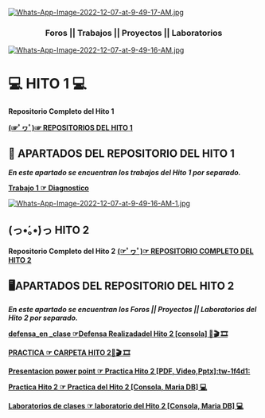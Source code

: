 
[![Whats-App-Image-2022-12-07-at-9-49-17-AM.jpg](https://i.postimg.cc/PJfmVqJm/Whats-App-Image-2022-12-07-at-9-49-17-AM.jpg)](https://postimg.cc/hzwzfc9j)


<h3 align="center">Foros || Trabajos || Proyectos || Laboratorios </h3>

[![Whats-App-Image-2022-12-07-at-9-49-16-AM.jpg](https://i.postimg.cc/KYnqdRGV/Whats-App-Image-2022-12-07-at-9-49-16-AM.jpg)](https://postimg.cc/GBmxD3sJ)

# 💻 HITO 1 💻

**Repositorio Completo del Hito 1**

<A href="https://github.com/daf12/Base-de-Datos-II/tree/main/dafnet%20h-1"> **(☞ﾟヮﾟ)☞ REPOSITORIOS DEL HITO 1**  </A>


## 🚀 APARTADOS DEL REPOSITORIO DEL HITO 1

***En este apartado se encuentran los trabajos del Hito 1 por separado.***


**<A href="https://github.com/daf12/Base-de-Datos-II/blob/main/dafnet%20h-1/diagnostico.rtf"> Trabajo 1 ☞ Diagnostico </A>**


[![Whats-App-Image-2022-12-07-at-9-49-16-AM-1.jpg](https://i.postimg.cc/ZYg8xJZy/Whats-App-Image-2022-12-07-at-9-49-16-AM-1.jpg)](https://postimg.cc/w3XR6816)

## (っ•́｡•́)っ  HITO 2 

**Repositorio Completo del Hito 2**
<A href="https://github.com/daf12/Base-de-Datos-II/tree/main/HITO%202"> **(☞ﾟヮﾟ)☞ REPOSITORIO COMPLETO DEL HITO 2**  </A>

## ​🖥️​ APARTADOS DEL REPOSITORIO DEL HITO 2

***En este apartado se encuentran los Foros || Proyectos || Laboratorios del Hito 2 por separado.***

**<A href="https://github.com/daf12/Base-de-Datos-II/blob/main/HITO%202/defensa_hito2%3B.sql">defensa_en _clase ☞Defensa Realizadadel Hito 2 [consola] ​📙​🎬 🎞️​</A>**

**<A href="https://github.com/daf12/Base-de-Datos-II/tree/main/HITO%202/PRACTICAl">PRACTICA  ☞ CARPETA HITO 2​📙​🎬 🎞️​</A>**


**<A href="https://github.com/daf12/Base-de-Datos-II/blob/main/HITO%202/PRACTICA/Presentaci%C3%B3n%20de%20marca%20personal%20Acuarela%20Elegante%20y%20minimalista%20Azul%20y%20rosa.zip">Presentacion power point ☞ Practica  Hito 2 [PDF, Video,Pptx]:tw-1f4d1:</A>**


**<A href="https://github.com/daf12/Base-de-Datos-II/blob/main/HITO%202/PRACTICA/console_2.sql">Practica Hito 2 ☞ Practica del Hito 2 [Consola, Maria DB] 💻</A>**


**<A href="https://github.com/daf12/Base-de-Datos-II/tree/main/HITO%202/LABORATORIO">Laboratorios de clases  ☞ laboratorio del Hito 2 [Consola, Maria DB] 💻</A>**
</p>

